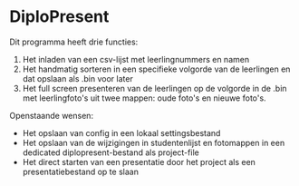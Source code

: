 # DiploPresent
Dit programma heeft drie functies:
1. Het inladen van een csv-lijst met leerlingnummers en namen
2. Het handmatig sorteren in een specifieke volgorde van de leerlingen en dat opslaan als .bin voor later
3. Het full screen presenteren van de leerlingen op de volgorde in de .bin met leerlingfoto's uit twee mappen: oude foto's en nieuwe foto's.

Openstaande wensen:
- Het opslaan van config in een lokaal settingsbestand
- Het opslaan van de wijzigingen in studentenlijst en fotomappen in een dedicated diplopresent-bestand als project-file
- Het direct starten van een presentatie door het project als een presentatiebestand op te slaan

